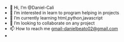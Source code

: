 - 👋 Hi, I’m @Daniel-Cali
- 👀 I’m interested in  learn to program helping in projects
- 🌱 I’m currently learning  html,python,javascript
- 💞️ I’m looking to collaborate on any project   
- 📫 How to reach me  gmail-danielbeato02@gmail.com
-
 
<!--- 
Daniel-Cali/Daniel-Cali is a ✨ special ✨ repository because its `README.md` (this file) appears on your GitHub profile. 
You can click the Preview link to take a look at your changes.   
--->
